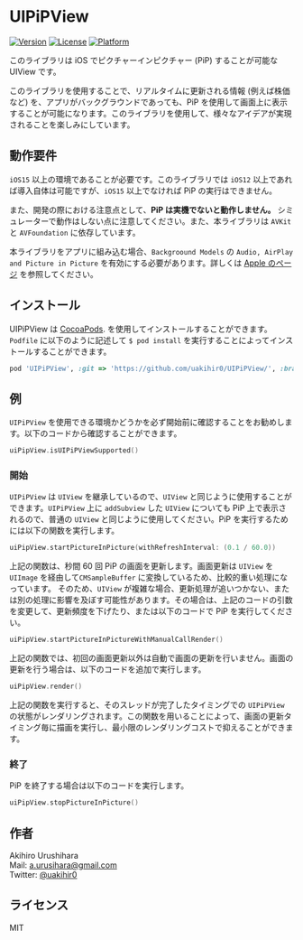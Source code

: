 # UIPiPView

[![Version](https://img.shields.io/cocoapods/v/UIPiPView.svg?style=flat)](https://cocoapods.org/pods/UIPiPView)
[![License](https://img.shields.io/cocoapods/l/UIPiPView.svg?style=flat)](https://cocoapods.org/pods/UIPiPView)
[![Platform](https://img.shields.io/cocoapods/p/UIPiPView.svg?style=flat)](https://cocoapods.org/pods/UIPiPView)

このライブラリは iOS でピクチャーインピクチャー (PiP) することが可能な UIView です。

このライブラリを使用することで、リアルタイムに更新される情報 (例えば株価など) を、アプリがバックグラウンドであっても、PiP を使用して画面上に表示することが可能になります。このライブラリを使用して、様々なアイデアが実現されることを楽しみにしています。

## 動作要件

`iOS15` 以上の環境であることが必要です。このライブラリでは `iOS12` 以上であれば導入自体は可能ですが、`iOS15` 以上でなければ PiP の実行はできません。

また、開発の際における注意点として、**PiP は実機でないと動作しません。** シミュレーターで動作はしない点に注意してください。また、本ライブラリは `AVKit` と `AVFoundation` に依存しています。

本ライブラリをアプリに組み込む場合、`Backgroound Models` の `Audio, AirPlay and Picture in Picture` を有効にする必要があります。詳しくは [Apple のページ](https://developer.apple.com/documentation/avfoundation/media_playback_and_selection/creating_a_basic_video_player_ios_and_tvos/enabling_background_audio) を参照してください。

## インストール

UIPiPView は [CocoaPods](https://cocoapods.org). を使用してインストールすることができます。`Podfile` に以下のように記述して `$ pod install` を実行することによってインストールすることができます。

```ruby
pod 'UIPiPView', :git => 'https://github.com/uakihir0/UIPiPView/', :branch => 'main'
```

## 例

`UIPiPView` を使用できる環境かどうかを必ず開始前に確認することをお勧めします。以下のコードから確認することができます。

```swift
uiPipView.isUIPiPViewSupported()
```

### 開始

`UIPiPView` は `UIView` を継承しているので、`UIView` と同じように使用することができます。`UIPiPView` 上に `addSubview` した `UIView` についても PiP 上で表示されるので、普通の `UIView` と同じように使用してください。PiP を実行するためには以下の関数を実行します。

```swift
uiPipView.startPictureInPicture(withRefreshInterval: (0.1 / 60.0))
```

上記の関数は、秒間 60 回 PiP の画面を更新します。画面更新は `UIView` を `UIImage` を経由して`CMSampleBuffer` に変換しているため、比較的重い処理になっています。 そのため、`UIView` が複雑な場合、更新処理が追いつかない、または別の処理に影響を及ぼす可能性があります。その場合は、上記のコードの引数を変更して、更新頻度を下げたり、または以下のコードで PiP を実行してください。

```swift
uiPipView.startPictureInPictureWithManualCallRender()
```

上記の関数では、初回の画面更新以外は自動で画面の更新を行いません。画面の更新を行う場合は、以下のコードを追加で実行します。

```swift
uiPipView.render()
```

上記の関数を実行すると、そのスレッドが完了したタイミングでの `UIPiPView` の状態がレンダリングされます。この関数を用いることによって、画面の更新タイミング毎に描画を実行し、最小限のレンダリングコストで抑えることができます。

### 終了

PiP を終了する場合は以下のコードを実行します。

```swift
uiPipView.stopPictureInPicture()
```

## 作者

Akihiro Urushihara  
Mail: [a.urusihara@gmail.com](a.urusihara@gmail.com)  
Twitter: [@uakihir0](https://twitter.com/uakihir0)

## ライセンス

MIT
